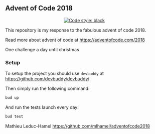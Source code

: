 ## Advent of Code 2018

<p align="center">
<a href="https://github.com/ambv/black"><img alt="Code style: black" src="https://img.shields.io/badge/code%20style-black-000000.svg"></a>
</p>

This repository is my response to the fabulous advent of code 2018.

Read more about advent of code at https://adventofcode.com/2018

One challenge a day until christmas

### Setup

To setup the project you should use `devbuddy` at https://github.com/devbuddy/devbuddy/


Then simply run the following command:

```bash
bud up
```

And run the tests launch every day:

```bash
bud test
```

Mathieu Leduc-Hamel
https://github.com/mlhamel/adventofcode2018

